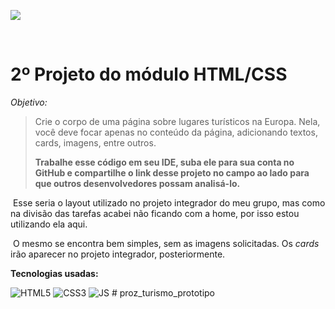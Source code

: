 ![](https://s3.amazonaws.com/joy-class/production/instances/9f0d4f4265224558b55ff9318dca95b41662057494606.png)

​				

# 2º Projeto do módulo HTML/CSS



*Objetivo:*

> Crie o corpo de uma página sobre lugares turísticos na Europa. Nela, você deve focar apenas no conteúdo da página, adicionando textos, cards, imagens, entre outros. 
>
> **Trabalhe esse código em seu IDE, suba ele para sua conta no GitHub e compartilhe o link desse projeto no campo ao lado para que outros desenvolvedores possam analisá-lo.**



​				Esse seria o  layout utilizado no projeto integrador do meu grupo, mas como na divisão das tarefas acabei não ficando com a home, por isso estou utilizando ela aqui.

​				O mesmo se encontra bem simples, sem as imagens solicitadas. Os *cards* irão aparecer no projeto integrador, posteriormente.



**Tecnologias usadas:**

<div style="display: inline_block" >
    <img aling="center" alt="HTML5" src="https://img.shields.io/badge/HTML5-E34F26?style=for-the-badge&logo=html5&logoColor=white" />
    <img aling="center" alt="CSS3" src="https://img.shields.io/badge/CSS3-1572B6?style=for-the-badge&logo=css3&logoColor=white" />
    <img aling="center" alt="JS" src="https://img.shields.io/badge/JavaScript-F7DF1E?style=for-the-badge&logo=javascript&logoColor=black" />
# proz_turismo_prototipo
